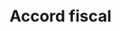 ---
title: Accord fiscal
longTitle: 'Accord fiscal'
tags:
- gccommon
french:
- "[[Fiscal agreements]]"
---